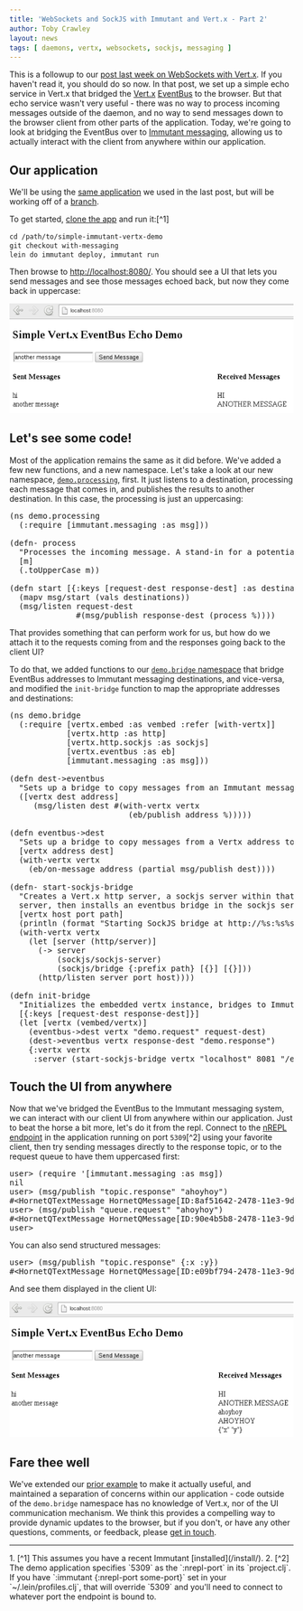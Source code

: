 ```yaml
---
title: 'WebSockets and SockJS with Immutant and Vert.x - Part 2'
author: Toby Crawley
layout: news
tags: [ daemons, vertx, websockets, sockjs, messaging ]
---
```


This is a followup to our
[post last week on WebSockets with Vert.x][prior]. If you haven't read
it, you should do so now. In that post, we set up a simple echo
service in Vert.x that bridged the [Vert.x] [EventBus] to the
browser. But that echo service wasn't very useful - there was no way
to process incoming messages outside of the daemon, and no way to send
messages down to the browser client from other parts of the
application. Today, we're going to look at bridging the EventBus over
to [Immutant messaging], allowing us to actually interact with the
client from anywhere within our application.

## Our application

We'll be using the [same application][app] we used in the last post, but
will be working off of a [branch].

To get started, [clone the app][app] and run it:[^1]

    cd /path/to/simple-immutant-vertx-demo
    git checkout with-messaging
    lein do immutant deploy, immutant run
    
Then browse to <http://localhost:8080/>. You should see a UI that lets
you send messages and see those messages echoed back, but now they
come back in uppercase:

<img src="/images/news/sockjs2.png" alt="[UI activity]" class="bordered aligncenter"/>

## Let's see some code! 

Most of the application remains the same as it did before. We've added
a few new functions, and a new namespace. Let's take a look at our new
namespace,
[`demo.processing`](https://github.com/immutant/simple-immutant-vertx-demo/blob/with-messaging/src/demo/processing.clj),
first. It just listens to a destination, processing each message that
comes in, and publishes the results to another destination. In this
case, the processing is just an uppercasing:

<pre class="syntax clojure">(ns demo.processing
  (:require [immutant.messaging :as msg]))

(defn- process
  "Processes the incoming message. A stand-in for a potentially more complex process."
  [m]
  (.toUpperCase m))

(defn start [{:keys [request-dest response-dest] :as destinations}]
  (mapv msg/start (vals destinations))
  (msg/listen request-dest
              #(msg/publish response-dest (process %))))
</pre>

That provides something that can perform work for us, but how do we
attach it to the requests coming from and the responses going back to
the client UI? 

To do that, we added functions to our
[`demo.bridge` namespace](https://github.com/immutant/simple-immutant-vertx-demo/blob/with-messaging/src/demo/bridge.clj)
that bridge EventBus addresses to Immutant messaging destinations, and
vice-versa, and modified the `init-bridge` function to map the
appropriate addresses and destinations:

<pre class="syntax clojure">(ns demo.bridge
  (:require [vertx.embed :as vembed :refer [with-vertx]]
            [vertx.http :as http]
            [vertx.http.sockjs :as sockjs]
            [vertx.eventbus :as eb]
            [immutant.messaging :as msg]))

(defn dest->eventbus
  "Sets up a bridge to copy messages from an Immutant messaging dest to a Vertx address."
  ([vertx dest address]
     (msg/listen dest #(with-vertx vertx
                         (eb/publish address %)))))

(defn eventbus->dest
  "Sets up a bridge to copy messages from a Vertx address to an Immutant messaging dest."
  [vertx address dest]
  (with-vertx vertx
    (eb/on-message address (partial msg/publish dest))))

(defn- start-sockjs-bridge
  "Creates a Vert.x http server, a sockjs server within that http
  server, then installs an eventbus bridge in the sockjs server."
  [vertx host port path]
  (println (format "Starting SockJS bridge at http://%s:%s%s" host port path))
  (with-vertx vertx
    (let [server (http/server)]
      (-> server
          (sockjs/sockjs-server)
          (sockjs/bridge {:prefix path} [{}] [{}]))
      (http/listen server port host))))

(defn init-bridge
  "Initializes the embedded vertx instance, bridges to Immutant destinations, and starts the sockjs bridge."
  [{:keys [request-dest response-dest]}]
  (let [vertx (vembed/vertx)]
    (eventbus->dest vertx "demo.request" request-dest)
    (dest->eventbus vertx response-dest "demo.response")
    {:vertx vertx
     :server (start-sockjs-bridge vertx "localhost" 8081 "/eventbus")}))
</pre>

## Touch the UI from anywhere

Now that we've bridged the EventBus to the Immutant messaging system,
we can interact with our client UI from anywhere within our
application. Just to beat the horse a bit more, let's do it from the
repl. Connect to the [nREPL endpoint] in the application running on
port `5309`[^2] using your favorite client, then try sending messages
directly to the response topic, or to the request queue to have them
uppercased first:

<pre class="syntax clojure">user&gt; (require '[immutant.messaging :as msg])
nil
user&gt; (msg/publish "topic.response" "ahoyhoy")
#&lt;HornetQTextMessage HornetQMessage[ID:8af51642-2478-11e3-9deb-25745b71356d]:PERSISTENT&gt;
user&gt; (msg/publish "queue.request" "ahoyhoy")
#&lt;HornetQTextMessage HornetQMessage[ID:90e4b5b8-2478-11e3-9deb-25745b71356d]:PERSISTENT&gt;
user&gt; 
</pre>

You can also send structured messages:

<pre class="syntax clojure">user&gt; (msg/publish "topic.response" {:x :y})
#&lt;HornetQTextMessage HornetQMessage[ID:e09bf794-2478-11e3-9deb-25745b71356d]:PERSISTENT&gt;
</pre>

And see them displayed in the client UI:

<img src="/images/news/sockjs3.png" alt="[repl UI activity]" class="bordered aligncenter"/>

## Fare thee well

We've extended our [prior example][prior] to make it actually useful, and
maintained a separation of concerns within our application - code
outside of the `demo.bridge` namespace has no knowledge of Vert.x, nor
of the UI communication mechanism. We think this provides a compelling
way to provide dynamic updates to the browser, but if you don't, or
have any other questions, comments, or feedback, please
[get in touch](/community/).

<hr>
1. [^1] This assumes you have a recent Immutant
   [installed](/install/).
2. [^2] The demo application specifies `5309` as the `:nrepl-port` in
   its `project.clj`. If you have `:immutant {:nrepl-port some-port}`
   set in your `~/.lein/profiles.clj`, that will override `5309` and
   you'll need to connect to whatever port the endpoint is bound to.

[prior]: /news/2013/09/17/websocket-sockjs/
[Vert.x]: http://vertx.io/
[EventBus]: https://github.com/vert-x/mod-lang-clojure/blob/master/docs/core_manual_clojure.md#the-event-bus
[app]: https://github.com/immutant/simple-immutant-vertx-demo
[branch]: https://github.com/immutant/simple-immutant-vertx-demo/tree/with-messaging
[Immutant messaging]: /documentation/current/messaging.html
[nREPL endpoint]: /documentation/current/interactive.html#sec-2
